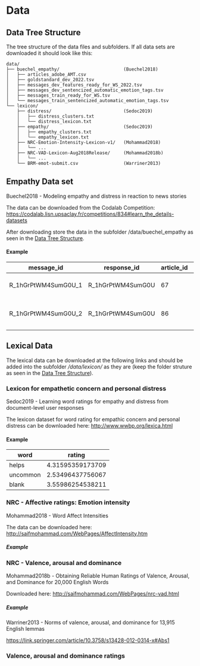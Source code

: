 # Data

## Data Tree Structure 

The tree structure of the data files and subfolders. If all data sets are downloaded it should look like this:

```
data/
├── buechel_empathy/                        (Buechel2018)
│   ├── articles_adobe_AMT.csv
│   ├── goldstandard_dev_2022.tsv
│   ├── messages_dev_features_ready_for_WS_2022.tsv
│   ├── messages_dev_sentencized_automatic_emotion_tags.tsv
│   ├── messages_train_ready_for_WS.tsv
│   └── messages_train_sentencized_automatic_emotion_tags.tsv
└── lexicon/
    ├── distress/                           (Sedoc2019)
    │   ├── distress_clusters.txt
    │   └── distress_lexicon.txt
    ├── empathy/                            (Sedoc2019)
    │   ├── empathy_clusters.txt
    │   └── empathy_lexicon.txt
    ├── NRC-Emotion-Intensity-Lexicon-v1/   (Mohammad2018)
    │   └── ...
    ├── NRC-VAD-Lexicon-Aug2018Release/     (Mohammad2018b)
    │   └── ...
    └── BRM-emot-submit.csv                 (Warriner2013)
```

## Empathy Data set

Buechel2018 - Modeling empathy and distress in reaction to news stories

The data can be downloaded from the Codalab Competition: https://codalab.lisn.upsaclay.fr/competitions/834#learn_the_details-datasets

After downloading store the data in the subfolder /data/buechel_empathy as seen in the [Data Tree Structure](#Data-Tree-Structure).

#### Example
| message_id          | response_id       | article_id | empathy           | distress | empathy_bin | distress_bin | essay              |
|---------------------|-------------------|------------|-------------------|----------|-------------|--------------|--------------------|
| R_1hGrPtWM4SumG0U_1 | R_1hGrPtWM4SumG0U | 67         | 5.667 | 4.375    | 1           | 1            | it is really ..    |
| R_1hGrPtWM4SumG0U_2 | R_1hGrPtWM4SumG0U | 86         | 4.833             | 4.875    | 1           | 1            | the phone lines .. |

## Lexical Data


The lexical data can be downloaded at the following links and should be added into the subfolder */data/lexicon/* as they are (keep the folder struture as seen in the [Data Tree Structure](#Data-Tree-Structure)).

### Lexicon for empathetic concern and personal distress

Sedoc2019 - Learning word ratings for empathy and distress from document-level user responses

The lexicon dataset for word rating for empathic concern and personal distress can be downloaded here: http://www.wwbp.org/lexica.html

#### Example
| word    | rating |
|----------|------------------|
| helps    | 4.31595359173709 |
| uncommon | 2.53496437756067 |
| blank    | 3.55986254538211 |


### NRC - Affective ratings: Emotion intensity

Mohammad2018 - Word Affect Intensities

The data can be downloaded here: http://saifmohammad.com/WebPages/AffectIntensity.htm

##### Example


### NRC - Valence, arousal and dominance

Mohammad2018b - Obtaining Reliable Human Ratings of Valence, Arousal, and Dominance for 20,000 English Words


Downloaded here: http://saifmohammad.com/WebPages/nrc-vad.html

##### Example

Warriner2013 - Norms of valence, arousal, and dominance for 13,915 English lemmas

https://link.springer.com/article/10.3758/s13428-012-0314-x#Abs1

### Valence, arousal and dominance ratings
